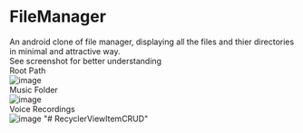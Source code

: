 # FileManager
An android clone of file manager, displaying all the files and thier directories in minimal and attractive way.
</br>
<bold>See screenshot for better understanding</bold>
</br>Root Path</br>
![image](https://user-images.githubusercontent.com/99603170/208160433-7a4c4a5c-7006-4b26-ad5c-0eef65bae4c3.png)
</br>Music Folder</br>
![image](https://user-images.githubusercontent.com/99603170/208160544-da56144e-e9a7-4ef6-a629-68e0f5c974f6.png)
</br>Voice Recordings</br>
![image](https://user-images.githubusercontent.com/99603170/208160799-aab2677e-a784-445f-b9d2-33f9da9ce6eb.png)
"# RecyclerViewItemCRUD" 
